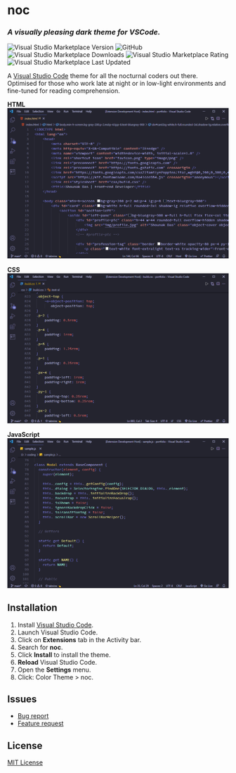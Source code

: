 # noc
### *A visually pleasing dark theme for VSCode.*

![Visual Studio Marketplace Version](https://img.shields.io/visual-studio-marketplace/v/dasshounak.noc?style=flat-square) ![GitHub](https://img.shields.io/github/license/dasShounak/noc?style=flat-square) ![Visual Studio Marketplace Downloads](https://img.shields.io/visual-studio-marketplace/d/dasShounak.noc?style=flat-square) ![Visual Studio Marketplace Rating](https://img.shields.io/visual-studio-marketplace/r/dasShounak.noc?style=flat-square) ![Visual Studio Marketplace Last Updated](https://img.shields.io/visual-studio-marketplace/last-updated/dasShounak.noc?style=flat-square)

A [Visual Studio Code](https://code.visualstudio.com/) theme for all the nocturnal coders out there. Optimised for those who work late at night or in low-light environments and fine-tuned for reading comprehension.

**HTML**
![Screenshot](images/html.png)

**CSS**
![Screenshot](images/css.png)

**JavaScript**
![Screenshot](images/javascript.png)

## Installation
1. Install [Visual Studio Code](https://code.visualstudio.com/).
2. Launch Visual Studio Code.
3. Click on **Extensions** tab in the Activity bar.
4. Search for **noc**.
5. Click **Install** to install the theme.
6. **Reload** Visual Studio Code.
7. Open the **Settings** menu.
8. Click: Color Theme > noc.

## Issues
- [Bug report](https://github.com/dasShounak/noc/issues/new?assignees=&labels=&template=bug_report.md&title=%5BBUG%5D)
- [Feature request](https://github.com/dasShounak/noc/issues/new?assignees=&labels=&template=feature_request.md&title=%5BFEATURE+REQUEST%5D)

## License
[MIT License](https://marketplace.visualstudio.com/items/dasShounak.noc/license)